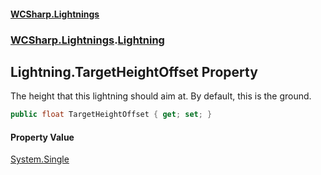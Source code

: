#### [WCSharp\.Lightnings](README.md 'README')
### [WCSharp\.Lightnings](WCSharp.Lightnings.md 'WCSharp\.Lightnings').[Lightning](WCSharp.Lightnings.Lightning.md 'WCSharp\.Lightnings\.Lightning')

## Lightning\.TargetHeightOffset Property

The height that this lightning should aim at\. By default, this is the ground\.

```csharp
public float TargetHeightOffset { get; set; }
```

#### Property Value
[System\.Single](https://learn.microsoft.com/en-us/dotnet/api/system.single 'System\.Single')